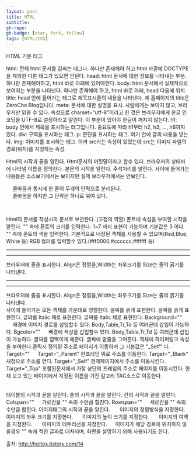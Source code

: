 ```yaml
---
layout: post
title: HTML
subtitle: 
gh-repo: 
gh-badge: [star, fork, follow]
tags: [HTML/CSS]
---
```



HTML 기본 태그

html: 전체 html 문서를 감싸는 태그다. 하나만 존재해야 하고 html 바깥에 DOCTYPE을 제외한 다른 태그가 있으면 안된다.
head: html 문서에 대한 정보를 나타내는 부분. 하나만 존재해야하고, html 바로 아래에 있어야한다.
body: html 문서에서 실제적으로 보여지는 부분을 나타낸다. 하나만 존재해야 하고, html 바로 아래, head 다음에 위치.
title: head 안에 들어가는 태그로 제목표시줄의 내용을 나타낸다. 제 홈페이지의 title은 ZeroCho Blog입니다.
meta: 문서에 대한 설명을 표시. 사람에게는 보이지 않고, 브라우저만 읽을 수 있다. 속성으로 charset="utf-8"이라고 한 것은 브라우저에게 한글 인코딩을 UTF-8로 설정하라고 알린다. 이 부분이 있어야 한글이 깨지지 않는다.
h1: body 안에서 제목을 표시하는 태그입니다. 중요도에 따라 h1부터 h2, h3, ..., h6까지 있다.
div: 구역을 표시하는 태그.
p: 문단을 표시하는 태그. 여기 안에 글의 내용을 넣는다.
img: 이미지를 표시하는 태그. 아까 src라는 속성이 있었는데 src는 이미지 파일의 경로(위치)를 지정하는 속성.

<Html>	</Html>	Html의 시작과 끝을 알린다.
<Head>	</Head>	Html문서의 머릿말이라고 할수 있다.
<Title>	</Title>	브라우저의 상태바에 나타낼 이름을 정의한다.
<Body>	</Body>	본문의 시작을 알린다.
<!-	->	주석처리를 알린다. 사이에 들어가는 내용들은 소스보기에서는 보이지만 실제 브라우저에서는 안보인다.
<P>	　	줄바꿈과 동시에 한 줄이 두개의 단락으로 분리된다.
<Br>	　	줄바꿈을 하지만 그 단락은 하나로 묶여 있다.
<Pre>	</Pre>	Html의 문서를 작성시의 문서로 보관한다. (고정의 역할)
<Font>	</Font>	폰트에 속성을 부여할 시작을 알린다.
<Font Size="">	</Font>	"" 속에 폰트의 크기를 입력한다. 1~7 까지 표현이 가능하며 기본값은 3 이다.
<Font Color="">	</Font>	"" 속에 폰트의 색을 입력한다. 기본적으로 내장된 객체를 사용할 수 있으며(Red,Blue,                           White 등) RGB 컬러를 입력할수 있다.(#ff0000,#cccccc,#ffffff 등)
<Hr>	<Hr Align="" Width="" Size="">	브라우저에 줄을 표시한다. Align은 정렬을,Width는 좌우크기를                                         Size는 줄의 굵기를 나타낸다.
<Hr>	<Hr Align="" Width="" Size="">	브라우저에 줄을 표시한다. Align은 정렬을,Width는 좌우크기를                                         Size는 줄의 굵기를 나타낸다.
<Center>	</Center>	사이에 들어가는 모든 객체를 가운데로 정렬한다.
<Strong>	</Strong>	글짜를 굵게 표현한다.
<B>	</B>	글짜를 굵게 표현한다.
<Em>	</Em>	글짜를 Italic 체로 표현한다.
<I>	</I>	글짜를 Italic 체로 표현한다.
Background=""	　	배경에 이미지 경로를 삽입할수 있다.
Body,Table,Tr,Td 등 여러군데 삽입이 가능하다.
Bgcolor=""	　	배경에 색상을 삽입할수 있다.
Body,Table,Tr,Td 등 여러군데 삽입이 가능하다.
<Blink>	</Blink>	글짜를 깜빡이게 해준다.
<U>	</U>	글짜에 밑줄을 그어준다. 
<A Href="">	</A>	객체에 하이퍼링크 속성을 부여한다.클릭시 정의된 주소로 페이지가 이동하며
                    그 기본값은 "_Self" 다.
Target=""	　	Target="_Parent" 한프레임 위로 주소를 이동한다.
Target="_Blank" 새창으로 주소를 연다.
Target="_Self" 현재페이지에서 주소를 이동시킨다.
Target="_Top" 포함된문서에서 가장 상단의 프레임의 주소로 페이지를 이동시킨다.
<A name="">	</A>	현재 보고 있는 페이지에서 지정된 이름을 가진 갈고리 TAG소스로 이동한다.
<Table>	</Table>	테이블의 시작과 끝을 알린다.
<Tr>	</Tr>	줄의 시작과 끝을 알린다.
<Td>	</Td>	칸의 시작과 끝을 알린다.
Colspan=""	　	가로칸을 "" 속의 수만큼 합친다.
Rowspan=""	　	세로칸을 "" 속의 수만큼 합친다.
<Td Align=""	　	칸 속에 정렬방식을 지정한다. (좌우)
Center,Left,Right
<Td Valign=""	　	칸속에 정렬방식을 지정한다. (상하)
Top,Middle,Bottom,Baseline
<Img src="">	</Img>	이미지태그의 시작과 끝을 알린다.
<Img src="" Align="">	　	이미지의 정렬방식을 지정한다.
<Img src="" Width="">	　	이미지의 좌우 크기를 지정한다.
<Img src="" Height="">	　	이미지의 높이 크기를 지정한다.
<Img src="" Vspace="" Hspace="">	　	이미지의 여백을 지정한다.
<Img src="" Border="">	　	이미지의 테두리선을 지정한다.
<Imf src=""Alt="">	　	이미지가 해당 경로에 위치하지 않을경우 "" 속에 적힌 글짜로 대처되며, 화면을 설명하기 위해 사용되기도 한다.


출처: http://hpitos.tistory.com/14 